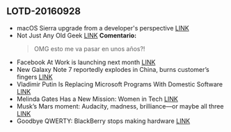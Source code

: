 ## LOTD-20160928

- macOS Sierra upgrade from a developer's perspective [LINK](http://marianposaceanu.com/articles/macos-sierra-upgrade-from-a-developers-perspective)
- Not Just Any Old Geek [LINK](https://blog.oldgeekjobs.com/not-just-any-old-geek-13caa19bc187#.czs5co9bz)
  **Comentario:** 
   >OMG esto me va pasar en unos años?!
- Facebook At Work is launching next month [LINK](https://techcrunch.com/2016/09/27/facebook-for-work/)
- New Galaxy Note 7 reportedly explodes in China, burns customer’s fingers [LINK](http://arstechnica.com/gadgets/2016/09/new-galaxy-note-7-explodes-china/)
- Vladimir Putin Is Replacing Microsoft Programs With Domestic Software [LINK](https://tech.slashdot.org/story/16/09/28/0514240/vladimir-putin-is-replacing-microsoft-programs-with-domestic-software)
- Melinda Gates Has a New Mission: Women in Tech [LINK](https://backchannel.com/melinda-gates-has-a-new-mission-women-in-tech-8eb706d0a903#.v79dh6epz)
- Musk’s Mars moment: Audacity, madness, brilliance—or maybe all three [LINK](http://arstechnica.com/science/2016/09/musks-mars-moment-audacity-madness-brilliance-or-maybe-all-three/)
- Goodbye QWERTY: BlackBerry stops making hardware [LINK](http://arstechnica.com/gadgets/2016/09/rip-blackberry-hardware-company-pivots-to-software/)